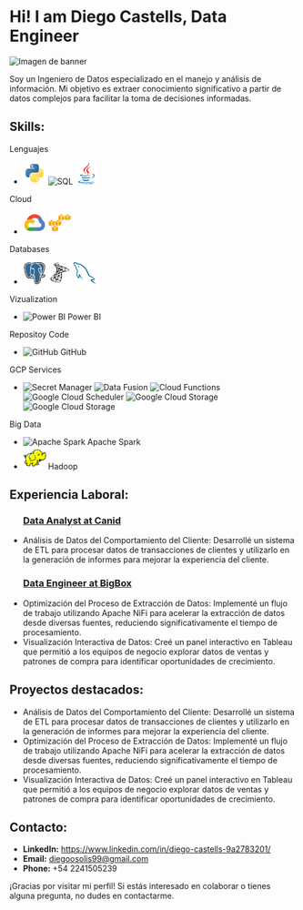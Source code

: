 <!DOCTYPE html>
<html>

<head>
  <title>¡Hola! Soy Diego Castells, Ingeniero de Datos</title>
</head>

<body>

  <h1>Hi! I am Diego Castells, Data Engineer</h1>
  <img src="[httcount](https://media.licdn.com/dms/image/D4D03AQE6KQd7dOvf6Q/profile-displayphoto-shrink_200_200/0/1685469032026?e=1696464000&v=beta&t=0kjC9ZJe0bRxWf8VSPcUa9-BRKJUc8jQFKMa-5W6Byo)" alt="Imagen de banner">

  <p>Soy un Ingeniero de Datos especializado en el manejo y análisis de información. Mi objetivo es extraer conocimiento significativo a partir de datos complejos para facilitar la toma de decisiones informadas.</p>

  <h2>Skills:</h2>
    <p>Lenguajes</p>     
        <ul>  
            <li>
                <img src="https://raw.githubusercontent.com/devicons/devicon/master/icons/python/python-original.svg" alt="Python" width="40" height="40">  
                <img src="https://www.svgrepo.com/show/331760/sql-database-generic.svg" alt="SQL" width="40" height="40">  
                <img src="https://raw.githubusercontent.com/devicons/devicon/master/icons/java/java-original.svg" alt="Java" width="40" height="40">  
            </li>
        </ul>
    <p>Cloud</p>   
        <ul>    
            <li>
                <img src="https://raw.githubusercontent.com/devicons/devicon/master/icons/googlecloud/googlecloud-original.svg" alt="Google Cloud Platform" width="40" height="40">
                <img src="https://raw.githubusercontent.com/devicons/devicon/master/icons/amazonwebservices/amazonwebservices-original.svg" alt="AWS" width="40" height="40">
            </li>
        </ul>
    <p>Databases</p>   
    <ul>    
        <li>
            <img src="https://raw.githubusercontent.com/devicons/devicon/master/icons/postgresql/postgresql-original.svg" alt="PostgreSQL" width="40" height="40"> 
            <img src="https://raw.githubusercontent.com/devicons/devicon/master/icons/microsoftsqlserver/microsoftsqlserver-plain.svg" alt="SQL Server" width="40" height="40">
            <img src="https://raw.githubusercontent.com/devicons/devicon/master/icons/mysql/mysql-original.svg" alt="MySQL" width="40" height="40"> 
        </li>
    </ul>   
    <p>Vizualization</p>
    <ul>    
        <li><img src="https://www.logo.wine/a/logo/Power_BI/Power_BI-Logo.wine.svg" alt="Power BI" width="40" height="40"> Power BI</li>
    </ul>
    <p>Repositoy Code</p>
    <ul>
        <li><img src="https://www.vectorlogo.zone/logos/github/github-icon.svg" alt="GitHub" width="40" height="40"> GitHub</li>
    </ul>
    <p>GCP Services</p>   
        <ul>    
            <li>
                <img src="https://www.svgrepo.com/show/375492/secret-manager.svg" alt="Secret Manager" width="40" height="40"> 
                <img src="https://www.svgrepo.com/show/375351/cloud-data-fusion.svg" alt="Data Fusion" width="40" height="40"> 
                <img src="https://www.svgrepo.com/show/353806/google-cloud-functions.svg" alt="Cloud Functions" width="40" height="40">
                <img src="https://www.svgrepo.com/show/375384/cloud-scheduler.svg" alt="Google Cloud Scheduler" width="40" height="40"> 
                <img src="https://lh3.googleusercontent.com/p9ST3mhfKqDdxwwgyGHCFmCddgFeHnYlQfCbORDHJm48z1cZhEknPXlbY_iGsnr2sIPk8EVanoqGjA=e14-rw-lo-sc0xffffff-h24" alt="Google Cloud Storage" width="40" height="40"> 
                <img src="https://www.logo.wine/a/logo/Google_Storage/Google_Storage-Logo.wine.svg" alt="Google Cloud Storage" width="40" height="40"> 
            </li>
        </ul>     
    <p>Big Data</p>   
        <ul>    
            <li><img src="https://raw.githubusercontent.com/devicons/devicon/master/icons/spark/spark-original.svg" alt="Apache Spark" width="40" height="40"> Apache Spark</li>
            <li><img src="https://raw.githubusercontent.com/devicons/devicon/master/icons/hadoop/hadoop-original.svg" alt="Hadoop" width="40" height="40"> Hadoop</li>
        </ul> 

  <h2>Experiencia Laboral:</h2>
  <ul>
    <h3><a href="http://canid.io">Data Analyst at Canid</a></h3>      
    <li>Análisis de Datos del Comportamiento del Cliente: Desarrollé un sistema de ETL para procesar datos de transacciones de clientes y utilizarlo en la generación de informes para mejorar la experiencia del cliente.</li>
    <h3><a href="https://www.bigbox.com.ar/">Data Engineer at BigBox</a></h3> 
    <li>Optimización del Proceso de Extracción de Datos: Implementé un flujo de trabajo utilizando Apache NiFi para acelerar la extracción de datos desde diversas fuentes, reduciendo significativamente el tiempo de procesamiento.</li>
    <li>Visualización Interactiva de Datos: Creé un panel interactivo en Tableau que permitió a los equipos de negocio explorar datos de ventas y patrones de compra para identificar oportunidades de crecimiento.</li>
  </ul>

  <h2>Proyectos destacados:</h2>
  <ul>
    <li>Análisis de Datos del Comportamiento del Cliente: Desarrollé un sistema de ETL para procesar datos de transacciones de clientes y utilizarlo en la generación de informes para mejorar la experiencia del cliente.</li>
    <li>Optimización del Proceso de Extracción de Datos: Implementé un flujo de trabajo utilizando Apache NiFi para acelerar la extracción de datos desde diversas fuentes, reduciendo significativamente el tiempo de procesamiento.</li>
    <li>Visualización Interactiva de Datos: Creé un panel interactivo en Tableau que permitió a los equipos de negocio explorar datos de ventas y patrones de compra para identificar oportunidades de crecimiento.</li>
  </ul>
  <h2>Contacto:</h2>
  <ul>
    <li><strong>LinkedIn:</strong> <a href="https://www.linkedin.com/in/diego-castells-9a2783201/">https://www.linkedin.com/in/diego-castells-9a2783201/</a></li>
    <li><strong>Email:</strong> <a href="diegoosolis99@gmail.com">diegoosolis99@gmail.com</a></li> 
    <li><strong>Phone:</strong> +54 2241505239</li>
  </ul>
  <p>¡Gracias por visitar mi perfil! Si estás interesado en colaborar o tienes alguna pregunta, no dudes en contactarme.</p>

</body>
</html>
